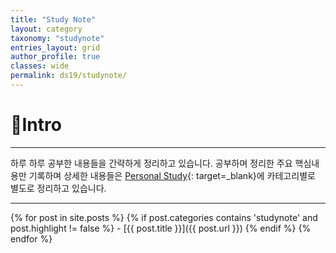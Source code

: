 ```yaml
---
title: "Study Note"
layout: category
taxonomy: "studynote"
entries_layout: grid
author_profile: true
classes: wide
permalink: ds19/studynote/
---
```


# 📌Intro
---
하루 하루 공부한 내용들을 간략하게 정리하고 있습니다. 공부하며 정리한 주요 핵심내용만 기록하며 상세한 내용들은 [Personal Study](https://kimgabe.github.io/personal_study/){: target=_blank}에 카테고리별로 별도로 정리하고 있습니다.

---


{% for post in site.posts %}
  {% if post.categories contains 'studynote' and post.highlight != false %}
    - [{{ post.title }}]({{ post.url }})
  {% endif %}
{% endfor %}
